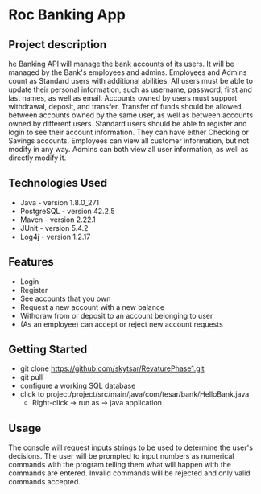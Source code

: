 # Roc Banking App

## Project description
he Banking API will manage the bank accounts of its users. It will be managed by the Bank's employees and admins. Employees and Admins count as Standard users with additional abilities. All users must be able to update their personal information, such as username, password, first and last names, as well as email. Accounts owned by users must support withdrawal, deposit, and transfer. Transfer of funds should be allowed between accounts owned by the same user, as well as between accounts owned by different users. Standard users should be able to register and login to see their account information. They can have either Checking or Savings accounts. Employees can view all customer information, but not modify in any way. Admins can both view all user information, as well as directly modify it.

## Technologies Used
* Java - version 1.8.0_271
* PostgreSQL - version 42.2.5
* Maven - version 2.22.1
* JUnit - version 5.4.2
* Log4j - version 1.2.17

## Features
* Login
* Register
* See accounts that you own
* Request a new account with a new balance
* Withdraw from or deposit to an account belonging to user
* (As an employee) can accept or reject new account requests


## Getting Started
* git clone https://github.com/skytsar/RevaturePhase1.git
* git pull
* configure a working SQL database
* click to project/project/src/main/java/com/tesar/bank/HelloBank.java 
  * Right-click -> run as -> java application

## Usage
The console will request inputs strings to be used to determine the user's decisions. The user will be prompted to input numbers as numerical commands with the program telling them what will happen with the commands are entered. Invalid commands will be rejected and only valid commands accepted.
